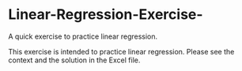 # Linear-Regression-Exercise-
A quick exercise to practice linear regression.
 
This exercise is intended to practice linear regression. 
Please see the context and the solution in the Excel file. 

